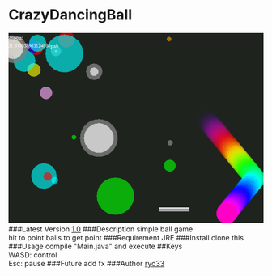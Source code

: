CrazyDancingBall
================
![](screenshot.png "screenshot")
###Latest Version
[1.0](https://github.com/ryo33/CrazyDancingBall/releases/tag/1.0 "First Release")
###Description
    simple ball game  
    hit to point balls to get point
###Requirement
    JRE
###Install
    clone this
###Usage
    compile "Main.java" and execute
    ##Keys  
    WASD: control  
    Esc: pause
###Future
    add fx
###Author
[ryo33](https://github.com/ryo33/ "ryo33's github page")
